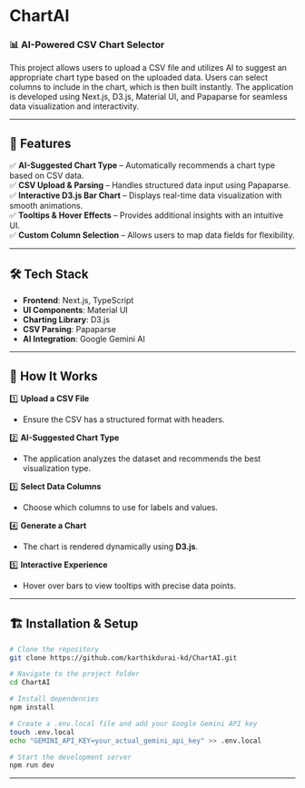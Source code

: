 # ChartAI

### 📊 AI-Powered CSV Chart Selector

This project allows users to upload a CSV file and utilizes AI to suggest an appropriate chart type based on the uploaded data. Users can select columns to include in the chart, which is then built instantly. The application is developed using Next.js, D3.js, Material UI, and Papaparse for seamless data visualization and interactivity.

---

## 🚀 Features

✅ **AI-Suggested Chart Type** – Automatically recommends a chart type based on CSV data.  
✅ **CSV Upload & Parsing** – Handles structured data input using Papaparse.  
✅ **Interactive D3.js Bar Chart** – Displays real-time data visualization with smooth animations.  
✅ **Tooltips & Hover Effects** – Provides additional insights with an intuitive UI.  
✅ **Custom Column Selection** – Allows users to map data fields for flexibility.

---

## 🛠️ Tech Stack

- **Frontend**: Next.js, TypeScript
- **UI Components**: Material UI
- **Charting Library**: D3.js
- **CSV Parsing**: Papaparse
- **AI Integration**: Google Gemini AI

---

## 🎯 How It Works

1️⃣ **Upload a CSV File**

- Ensure the CSV has a structured format with headers.

2️⃣ **AI-Suggested Chart Type**

- The application analyzes the dataset and recommends the best visualization type.

3️⃣ **Select Data Columns**

- Choose which columns to use for labels and values.

4️⃣ **Generate a Chart**

- The chart is rendered dynamically using **D3.js**.

5️⃣ **Interactive Experience**

- Hover over bars to view tooltips with precise data points.

---

## 🏗️ Installation & Setup

```sh
# Clone the repository
git clone https://github.com/karthikdurai-kd/ChartAI.git

# Navigate to the project folder
cd ChartAI

# Install dependencies
npm install

# Create a .env.local file and add your Google Gemini API key
touch .env.local
echo "GEMINI_API_KEY=your_actual_gemini_api_key" >> .env.local

# Start the development server
npm run dev
```

---
